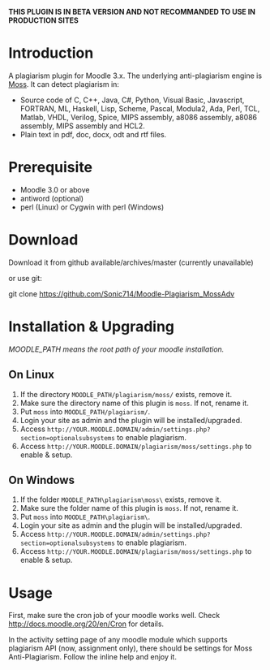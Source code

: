 **THIS PLUGIN IS IN BETA VERSION AND NOT RECOMMANDED TO USE IN PRODUCTION SITES**

Introduction
============

A plagiarism plugin for Moodle 3.x. The underlying anti-plagiarism engine is [Moss](http://theory.stanford.edu/~aiken/moss/). It can detect plagiarism in:

* Source code of C, C++, Java, C#, Python, Visual Basic, Javascript, FORTRAN, ML, Haskell, Lisp, Scheme, Pascal, Modula2, Ada, Perl, TCL, Matlab, VHDL, Verilog, Spice, MIPS assembly, a8086 assembly, a8086 assembly, MIPS assembly and HCL2.
* Plain text in pdf, doc, docx, odt and rtf files.

Prerequisite
============

* Moodle 3.0 or above
* antiword (optional)
* perl (Linux) or Cygwin with perl (Windows)

Download
========

Download it from github available/archives/master (currently unavailable)

or use git:

git clone https://github.com/Sonic714/Moodle-Plagiarism_MossAdv


Installation & Upgrading
========================

*MOODLE_PATH means the root path of your moodle installation.*

On Linux
--------

1. If the directory `MOODLE_PATH/plagiarism/moss/` exists, remove it.
2. Make sure the directory name of this plugin is `moss`. If not, rename it.
3. Put `moss` into `MOODLE_PATH/plagiarism/`.
4. Login your site as admin and the plugin will be installed/upgraded.
5. Access `http://YOUR.MOODLE.DOMAIN/admin/settings.php?section=optionalsubsystems` to enable plagiarism.
6. Access `http://YOUR.MOODLE.DOMAIN/plagiarism/moss/settings.php` to enable & setup.

On Windows
----------

1. If the folder `MOODLE_PATH\plagiarism\moss\` exists, remove it.
2. Make sure the folder name of this plugin is `moss`. If not, rename it.
3. Put `moss` into `MOODLE_PATH\plagiarism\`.
4. Login your site as admin and the plugin will be installed/upgraded.
5. Access `http://YOUR.MOODLE.DOMAIN/admin/settings.php?section=optionalsubsystems` to enable plagiarism.
6. Access `http://YOUR.MOODLE.DOMAIN/plagiarism/moss/settings.php` to enable & setup.


Usage
=====

First, make sure the cron job of your moodle works well. Check <http://docs.moodle.org/20/en/Cron> for details.

In the activity setting page of any moodle module which supports plagiarism API (now, assignment only), there should be settings for Moss Anti-Plagiarism. Follow the inline help and enjoy it.